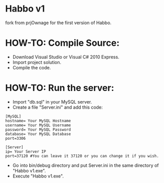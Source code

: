 # Habbo v1
fork from prjOwnage for the first version of Habbo.

# HOW-TO: Compile Source:
- Download Visual Studio or Visual C# 2010 Express.
- Import project solution.
- Compile the code.

# HOW-TO: Run the server:
- Import "db.sql" in your MySQL server.
- Create a file "Server.ini" and add this code:

```
[MySQL]
hostname= Your MySQL Hostname
username= Your MySQL Username
password= Your MySQL Password
database= Your MySQL Database
port=3306

[Server]
ip= Your Server IP
port=37120 #You can leave it 37120 or you can change it if you wish.
```
- Go into bin/debug directory and put Server.ini in the same directory of "Habbo v1.exe".
- Execute "Habbo v1.exe".